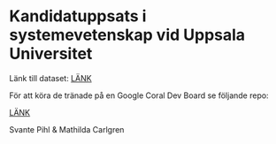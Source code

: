 # Kandidatuppsats i systemevetenskap vid Uppsala Universitet

Länk till dataset: [LÄNK](https://drive.google.com/drive/folders/18UJsRrjrW4lIlKbYhNQbQcrLFoApxymp?usp=sharing)

För att köra de tränade på en Google Coral Dev Board se följande repo: 

[LÄNK](https://github.com/svantepihl/MaskDetection-EdgeTPU)

Svante Pihl & Mathilda Carlgren
